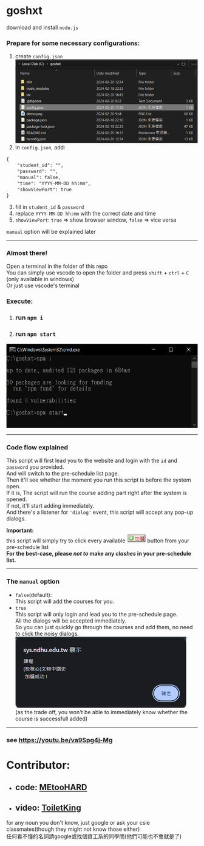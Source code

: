 # goshxt  

download and install `node.js`  

### Prepare for some necessary configurations:

1. create `config.json`  
![alt text](https://github.com/594-666/goshxt/blob/main/demo.png?raw=true)  
2. in `config.json`, add:  

```
{
    "student_id": "",
    "password": "",
    "manual": false,
    "time": "YYYY-MM-DD hh:mm",
    "showViewPort": true
}
```  

3. fill in `student_id` & `password`  
4. replace `YYYY-MM-DD hh:mm` with the correct date and time  
5. `showViewPort`: `true` => show browser window, `false` => vice versa  

`manual` option will be explained later  

---
### Almost there!

Open a terminal in the folder of this repo  
You can simply use vscode to open the folder and press `shift` + `ctrl` + `C` (only available in windows)  
Or just use vscode's terminal  

### Execute:  

1. ### run `npm i`  
2. ### run `npm start`  

![alt text](https://github.com/594-666/goshxt/blob/main/terminal.png?raw=true)  

---  

### Code flow explained  

This script will first lead you to the website and login with the `id` and `password` you provided.  
And will switch to the pre-schedule list page.  
Then it'll see whether the moment you run this script is before the system open.  
If it is, The script will run the course adding part right after the system is opened.  
If not, it'll start adding immediately.  
And there's a listener for `'dialog'` event, this script will accept any pop-up dialogs.

**Important:**  
this script will simply try to click every available ![alt text](https://github.com/594-666/goshxt/blob/main/add_btn.png?raw=true) button from your pre-schedule list  
**For the best-case, please *not to* make any *clashes* in your pre-schedule list.**  

---

### The `manual` option

- `false`(default):  
This script will add the courses for you.
- `true`  
This script will only login and lead you to the pre-schedule page.  
All the dialogs will be accepted immediately.  
So you can just quickly go through the courses and add them, no need to click the noisy dialogs.  
![alt text](https://github.com/594-666/goshxt/blob/main/dialog.png?raw=true)  
(as the trade off, you won't be able to immediately know whether the course is successfull added)  

---  

###  see https://youtu.be/va9Spg4j-Mg  
# **Contributor:**
- ## **code:** [MEtooHARD](https://github.com/MEtooHARD)
- ## **video:** [ToiletKing](https://www.youtube.com/@ToiletKing)

for any noun you don't know, just google or ask your csie classmates(though they might not know those either)  
任何看不懂的名詞請google或找個資工系的同學問(他們可能也不會就是了)

